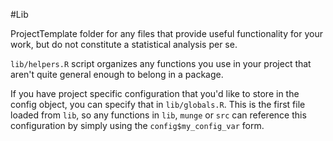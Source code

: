 #Lib

ProjectTemplate folder for any files that provide useful functionality for your work, but do not constitute a statistical analysis per se. 

`lib/helpers.R` script organizes any functions you use in your project that aren't quite general enough to belong in a package.

If you have project specific configuration that you'd like to store in the config object, you can specify that in `lib/globals.R`.  This is the first file loaded from `lib`, so any functions in `lib`, `munge` or `src` can reference this configuration by simply using the `config$my_config_var` form.
